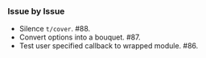 ### Issue by Issue

 * Silence `t/cover`. #88.
 * Convert options into a bouquet. #87.
 * Test user specified callback to wrapped module. #86.
